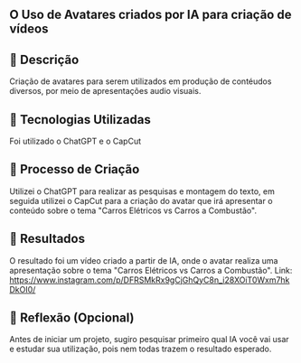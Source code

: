 ## O Uso de Avatares criados por IA para criação de vídeos

## 📒 Descrição
Criação de avatares para serem utilizados em produção de contéudos diversos, por meio de apresentações audio visuais.
 
## 🤖 Tecnologias Utilizadas
Foi utilizado o ChatGPT e o CapCut

## 🧐 Processo de Criação
Utilizei o ChatGPT para realizar as pesquisas e montagem do texto, em seguida utilizei o CapCut para a criação do avatar que irá apresentar o conteúdo sobre o tema "Carros Elétricos vs Carros a Combustão".

## 🚀 Resultados
O resultado foi um vídeo criado a partir de IA, onde o avatar realiza uma apresentação sobre o tema "Carros Elétricos vs Carros a Combustão".
Link: https://www.instagram.com/p/DFRSMkRx9gCjGhQyC8n_i28XOiT0Wxm7hkDkOI0/

## 💭 Reflexão (Opcional)
Antes de iniciar um projeto, sugiro pesquisar primeiro qual IA você vai usar e estudar sua utilização, pois nem todas trazem o resultado esperado.
